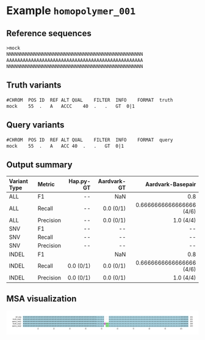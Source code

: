 # Example `homopolymer_001`
## Reference sequences
```
>mock
NNNNNNNNNNNNNNNNNNNNNNNNNNNNNNNNNNNNNNNNNNNNNNNNNN
AAAAAAAAAAAAAAAAAAAAAAAAAAAAAAAAAAAAAAAAAAAAAAAAAA
NNNNNNNNNNNNNNNNNNNNNNNNNNNNNNNNNNNNNNNNNNNNNNNNNN
```
## Truth variants
```
#CHROM	POS	ID	REF	ALT	QUAL	FILTER	INFO	FORMAT	truth
mock	55	.	A	ACCC	40	.	.	GT	0|1
```
## Query variants
```
#CHROM	POS	ID	REF	ALT	QUAL	FILTER	INFO	FORMAT	query
mock	55	.	A	ACC	40	.	.	GT	0|1
```
## Output summary
Variant Type | Metric | Hap.py-GT | Aardvark-GT | Aardvark-Basepair
:-- | :-- | --: | --: | --:
ALL | F1 | -- | NaN | 0.8
ALL | Recall | -- | 0.0 (0/1) | 0.6666666666666666 (4/6)
ALL | Precision | -- | 0.0 (0/1) | 1.0 (4/4)
SNV | F1 | -- | -- | --
SNV | Recall | -- | -- | --
SNV | Precision | -- | -- | --
INDEL | F1 |  | NaN | 0.8
INDEL | Recall | 0.0 (0/1) | 0.0 (0/1) | 0.6666666666666666 (4/6)
INDEL | Precision | 0.0 (0/1) | 0.0 (0/1) | 1.0 (4/4)
## MSA visualization
![](./msa_viz/msa.png)

